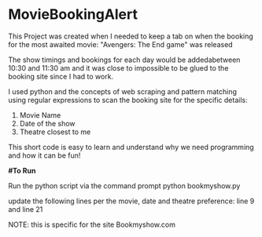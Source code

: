 # MovieBookingAlert

This Project was created when I needed to keep a tab on when the booking for the most awaited movie: "Avengers: The End game" was released

The show timings and bookings for each day would be addedabetween 10:30 and 11:30 am and it was close to impossible to be glued to the booking site since I had to work.

I used python and the concepts of web scraping and pattern matching using regular expressions to scan the booking site for the specific details:
1. Movie Name
2. Date of the show
3. Theatre closest to me

This short code is easy to learn and understand why we need programming and how it can be fun!

**#To Run**

Run the python script via the command prompt
python bookmyshow.py

update the following lines per the movie, date and theatre preference: line 9 and line 21

NOTE: this is specific for the site Bookmyshow.com
